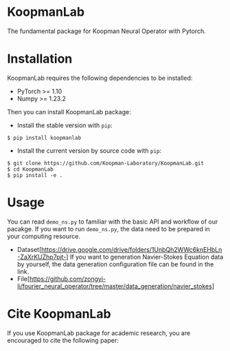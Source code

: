 # KoopmanLab
The fundamental package for Koopman Neural Operator with Pytorch.

# Installation
KoopmanLab requires the following dependencies to be installed:
- PyTorch >= 1.10
- Numpy >= 1.23.2

Then you can install KoopmanLab package:

- Install the stable version with `pip`:

```
$ pip install koopmanlab
```

- Install the current version by source code with `pip`:
```
$ git clone https://github.com/Koopman-Laboratory/KoopmanLab.git
$ cd KoopmanLab
$ pip install -e .
```

# Usage
You can read `demo_ns.py` to familiar with the basic API and workflow of our pacakge. If you want to run `demo_ns.py`, the data need to be prepared in your computing resource.
- Dataset[https://drive.google.com/drive/folders/1UnbQh2WWc6knEHbLn-ZaXrKUZhp7pjt-]
If you want to generation Navier-Stokes Equation data by yourself, the data generation configuration file can be found in the link.
- File[https://github.com/zongyi-li/fourier_neural_operator/tree/master/data_generation/navier_stokes]

# Cite KoopmanLab
If you use KoopmanLab package for academic research, you are encouraged to cite the following paper:
```

```


